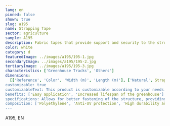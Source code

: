 ```yaml
---
lang: en
pinned: false
shown: true
slug: a195
name: Strapping Tape
sector: agriculture
sample: A195
description: Fabric tapes that provide support and security to the structure and plastic covers of greenhouses.
color: white
category: d
featuredImage: ../images/a195/195-1.jpg
secondaryImage: ../images/a195/195-2.jpg
tertiaryImage: ../images/a195/195-3.jpg
characteristics: ['Greenhouse Tracks', 'Others']
dimensions:
  [['Reference', 'Color', 'Width (m)', 'Length (m)'], ['Natural', Strapping Tape', '0.1', '200']]
customizable: true
customizableText: This product is customizable according to your needs. Contact us for more information.
benefits: ['Easy application', 'Increased lifespan of the greenhouse']
specifications: Allows for better fastening of the structure, providing greater stability to the plastic covers.
composition: ['Polyethylene', 'Anti-UV protection', 'High durability and resistance']
---
```


A195, EN
